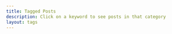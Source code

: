 ```yaml
---
title: Tagged Posts
description: Click on a keyword to see posts in that category
layout: tags
---
```

